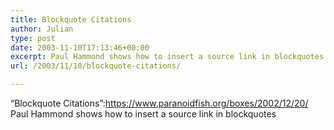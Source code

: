 ```yaml
---
title: Blockquote Citations
author: Julian
type: post
date: 2003-11-10T17:13:46+00:00
excerpt: Paul Hammond shows how to insert a source link in blockquotes
url: /2003/11/10/blockquote-citations/

---
```

&#8220;Blockquote Citations&#8221;:https://www.paranoidfish.org/boxes/2002/12/20/ Paul Hammond shows how to insert a source link in blockquotes